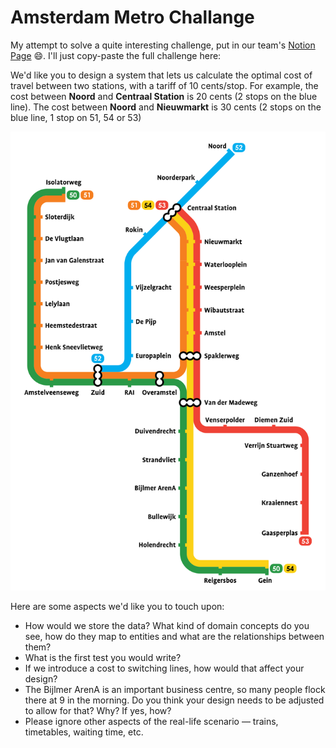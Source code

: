 # Amsterdam Metro Challange

My attempt to solve a quite interesting challenge, put in our team's [Notion Page](https://www.notion.so/ycdev/Amsterdam-Metro-challenge-public-80444c8983b645118b8de600c91f620c) 😄. I'll just copy-paste the full challenge here:

We'd like you to design a system that lets us calculate the optimal cost of travel between two stations, with a tariff of 10 cents/stop. For example, the cost between **Noord** and **Centraal Station** is 20 cents (2 stops on the blue line). The cost between **Noord** and **Nieuwmarkt** is 30 cents (2 stops on the blue line, 1 stop on 51, 54 or 53)

![AMS Metro Lines](./ams-metro-line.png "AMS Metro Lines")

Here are some aspects we'd like you to touch upon:

- How would we store the data? What kind of domain concepts do you see, how do they map to entities and what are the relationships between them?
- What is the first test you would write?
- If we introduce a cost to switching lines, how would that affect your design?
- The Bijlmer ArenA is an important business centre, so many people flock there at 9 in the morning. Do you think your design needs to be adjusted to allow for that? Why? If yes, how?
- Please ignore other aspects of the real-life scenario — trains, timetables, waiting time, etc.
